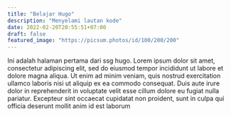 ```yaml
---
title: "Belajar Hugo"
description: "Menyelami lautan kode"
date: 2022-02-20T20:55:51+07:00
draft: false
featured_image: "https://picsum.photos/id/100/200/200"
---
```


Ini adalah halaman pertama dari ssg hugo. Lorem ipsum dolor sit amet, consectetur adipiscing elit, sed do eiusmod tempor incididunt ut labore et dolore magna aliqua. Ut enim ad minim veniam, quis nostrud exercitation ullamco laboris nisi ut aliquip ex ea commodo consequat. Duis aute irure dolor in reprehenderit in voluptate velit esse cillum dolore eu fugiat nulla pariatur. Excepteur sint occaecat cupidatat non proident, sunt in culpa qui officia deserunt mollit anim id est laborum